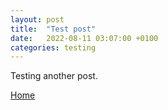 ```yaml
---
layout: post
title:  "Test post"
date:   2022-08-11 03:07:00 +0100
categories: testing
---
```

Testing another post.

[Home](https://git.1stcall.uk/1stcall.uk-technitium-dns-server)
